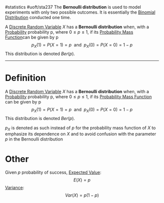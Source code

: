 #statistics  #uoft/sta237 
The **Bernoulli distribution** is used to model experiments with only two possible outcomes. It is essentially the [Binomial Distribution](Binomial%20Distribution.md) conducted one time.

A [Discrete Random Variable](Discrete%20Random%20Variable.md) *X* has a **Bernoulli distribution** when, with a [Probability](Probability.md) probability p, where $0 \leq p \leq 1$, if its [Probability Mass Function](Probability%20Mass%20Function.md)can be given by p$$p_{X}(1)=P(X=1)=p  \ \text{  and  } \  p_{X}(0)=P(X=0)=1-p$$ This distribution is denoted $Ber(p)$.

---
# Definition

A [Discrete Random Variable](Discrete%20Random%20Variable.md) *X* has a **Bernoulli distribution** when, with a [Probability](Probability.md) probability p, where $0 \leq p \leq 1$, if its [Probability Mass Function](Probability%20Mass%20Function.md) can be given by p$$p_{X}(1)=P(X=1)=p  \ \text{  and  } \  p_{X}(0)=P(X=0)=1-p$$ This distribution is denoted $Ber(p)$.


$p_{X}$ is denoted as such instead of $p$ for the probability mass function of *X* to emphasize its dependence on *X* and to avoid confusion with the parameter *p* in the Bernoulli distribution 

# Other 
Given $p$ probability of success,
[Expected Value](Expected%20Value.md): $$E(X) = p$$
[Variance](Variance.md):$$Var(X)=p(1-p)$$

